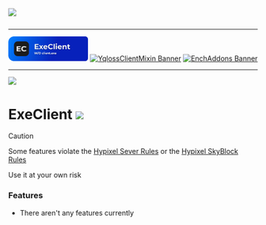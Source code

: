 # ![](https://socialify.git.ci/boopwdn/ExeClient/image?font=Raleway&forks=1&issues=1&logo=https%3A%2F%2Fraw.githubusercontent.com%2Fboopwdn%2FExeClient%2Frefs%2Fheads%2Fmain%2Fpictures%2Ficon.svg&name=1&owner=1&pattern=Plus&pulls=1&stargazers=1&theme=Auto)

---

<div>
  <p align="center">
    <a href="https://github.com/boopwdn/ExeClient/"><img src="https://raw.githubusercontent.com/boopwdn/ExeClient/refs/heads/main/pictures/banner.png" alt="ExeClient Banner" width="32%"></a>
    <a href="https://github.com/boopwdn/YqlossClientMixin/"><img src="https://raw.githubusercontent.com/boopwdn/YqlossClientMixin/refs/heads/master/banner.png" alt="YqlossClientMixin Banner" width="32%"></a>
    <a href="https://github.com/boopwdn/EnchAddons/"><img src="https://raw.githubusercontent.com/boopwdn/EnchAddons/refs/heads/main/banner.png" alt="EnchAddons Banner" width="32%"></a>
  </p>
</div>

---

[![](https://polyfrost.org/media/branding/badges/badge_1.svg)](https://polyfrost.org/projects/oneconfig/)

# ExeClient [![](https://jitpack.io/v/boopwdn/ExeClient.svg)](https://jitpack.io/#boopwdn/ExeClient)

> [!CAUTION]
> 
> Some features violate the [Hypixel Sever Rules](https://support.hypixel.net/hc/en-us/articles/4427624493330-Hypixel-Server-Rules) or the [Hypixel SkyBlock Rules](https://support.hypixel.net/hc/en-us/articles/4508088842898-Hypixel-SkyBlock-Rules)
> 
> Use it at your own risk

### Features
 - There aren't any features currently